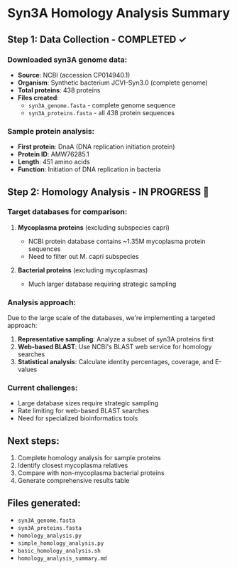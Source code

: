# Syn3A Homology Analysis Summary

## Step 1: Data Collection - COMPLETED ✓

### Downloaded syn3A genome data:
- **Source**: NCBI (accession CP014940.1) 
- **Organism**: Synthetic bacterium JCVI-Syn3.0 (complete genome)
- **Total proteins**: 438 proteins
- **Files created**:
  - `syn3A_genome.fasta` - complete genome sequence
  - `syn3A_proteins.fasta` - all 438 protein sequences

### Sample protein analysis:
- **First protein**: DnaA (DNA replication initiation protein)
- **Protein ID**: AMW76285.1
- **Length**: 451 amino acids
- **Function**: Initiation of DNA replication in bacteria

## Step 2: Homology Analysis - IN PROGRESS 🔄

### Target databases for comparison:
1. **Mycoplasma proteins** (excluding subspecies capri)
   - NCBI protein database contains ~1.35M mycoplasma protein sequences
   - Need to filter out M. capri subspecies
   
2. **Bacterial proteins** (excluding mycoplasmas)
   - Much larger database requiring strategic sampling

### Analysis approach:
Due to the large scale of the databases, we're implementing a targeted approach:

1. **Representative sampling**: Analyze a subset of syn3A proteins first
2. **Web-based BLAST**: Use NCBI's BLAST web service for homology searches
3. **Statistical analysis**: Calculate identity percentages, coverage, and E-values

### Current challenges:
- Large database sizes require strategic sampling
- Rate limiting for web-based BLAST searches
- Need for specialized bioinformatics tools

## Next steps:
1. Complete homology analysis for sample proteins
2. Identify closest mycoplasma relatives
3. Compare with non-mycoplasma bacterial proteins
4. Generate comprehensive results table

## Files generated:
- `syn3A_genome.fasta`
- `syn3A_proteins.fasta` 
- `homology_analysis.py`
- `simple_homology_analysis.py`
- `basic_homology_analysis.sh`
- `homology_analysis_summary.md`